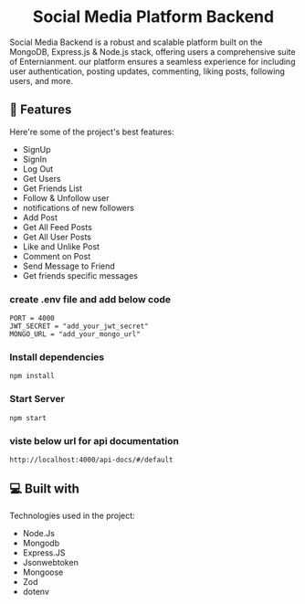 <h1 align="center" id="title">Social Media Platform Backend</h1>

<p id="description">Social Media Backend is a robust and scalable platform built on the MongoDB, Express.js & Node.js stack, offering users a comprehensive suite of Enternianment. our platform ensures a seamless experience for including user authentication, posting updates, commenting, liking posts, following users, and more.</p>

  
  
<h2>🧐 Features</h2>

Here're some of the project's best features:

*   SignUp
*   SignIn
*   Log Out
*   Get Users
*   Get Friends List
*   Follow & Unfollow user
*   notifications of new followers
*   Add Post
*   Get All Feed Posts
*   Get All User Posts
*   Like and Unlike Post
*   Comment on Post
*   Send Message to Friend
*   Get friends specific messages

### create .env file and add below code 

```
PORT = 4000
JWT_SECRET = "add_your_jwt_secret"
MONGO_URL = "add_your_mongo_url"
```

### Install dependencies

```
npm install
```

### Start Server

```
npm start
```

### viste below url for api documentation

```
http://localhost:4000/api-docs/#/default
```

<h2>💻 Built with</h2>

Technologies used in the project:

*   Node.Js
*   Mongodb
*   Express.JS
*   Jsonwebtoken
*   Mongoose
*   Zod
*   dotenv